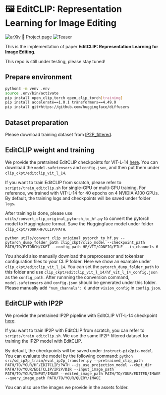 # 🖼️ EditCLIP: Representation Learning for Image Editing
[![arXiv](https://img.shields.io/badge/arXiv-<2503.20318>-<COLOR>.svg)](https://arxiv.org/abs/2503.20318)
:rocket: [Project page](https://qianwangx.github.io/EditCLIP/)
![Teaser](./assets/teaser_editclip.png)

This is the implementation of paper **EditCLIP: Representation Learning for Image Editing**. 

This repo is still under testing, please stay tuned!

## Prepare environment
```bash
python3 -m venv .env
source .env/bin/activate
pip install open_clip_torch open_clip_torch[training]
pip install accelerate==1.0.1 transformers==4.49.0
pip install git+https://github.com/huggingface/diffusers
```


## Dataset preparation
Please download training dataset from [IP2P_filtered](https://huggingface.co/datasets/timbrooks/instructpix2pix-clip-filtered).

## EditCLIP weight and training
We provide the pretrained EditCLIP checkpoints for VIT-L-14 [here](https://huggingface.co/QWW/EditCLIP). You can download the `model.safetensors` and `config.json`, and then put them under `clip_ckpt/editclip_vit_l_14`.

If you want to train EditCLIP from scratch, please refer to `scripts/train_editclip.sh` for single-GPU or multi-GPU training. For reference, we trained with VIT-L-14 for 40 epochs on 4 NVIDIA A100 GPUs. By default, the training logs and checkpoints will be saved under folder `logs`.

After training is done, please use `utils/convert_clip_original_pytorch_to_hf.py` to convert the pytorch model to Huggingface format. Save the Huggingface model under folder `clip_ckpt/YOUR/HF/CLIP/PATH`. 

`python utils/convert_clip_original_pytorch_to_hf.py --pytorch_dump_folder_path clip_ckpt/clip_model --checkpoint_path PATH/TO/PYTORCH/CKPT --config_path HF/VIT/CONFIG/FILE --in_channels 6` 

You should also manually download the preprocessor and tokenizer configuration files to your CLIP folder. Here we show an example under `clip_ckpt/editclip_vit_l_14`. You can set the `pytorch_dump_folder_path` to this folder and use `clip_ckpt/editclip_vit_l_14/hf_vit_l_14_config.json` as the `config_path`. After runnning the conversion command, `model.safetensors` and `config.json` should be generated under this folder. Please manually add `"num_channels": 6` under `vision_config` in `config.json`.

## EditCLIP with IP2P
We provide the pretrained IP2P pipeline with EditCLIP VIT-L-14 checkpoint [here](https://huggingface.co/QWW/EditCLIP-IP2P). 

If you want to train IP2P with EditCLIP from scratch, you can refer to `scripts/train_editclip.sh`. We use the same IP2P-filtered dataset for training the IP2P model with EditCLIP. 

By default, the checkpoints will be saved under `instruct-pix2pix-model`. You can evaluate the model by the following command:
`python src/sd_ip2p_train/eval_ip2p_transfer.py --pretrained_clip_path PATH/TO/YOUR/HF/EDITCLIP/PATH --is_use_projection_model --ckpt_dir PATH/TO/YOUR/EDITCLIP/IP2P/DIR --input_image_path PATH/TO/YOUR/INPUT/IMAGE --edited_image_path PATH/TO/YOUR/EDITED/IMAGE --query_image_path PATH/TO/YOUR/QUERY/IMAGE`

You can also use the images we provide in the assets folder. 
